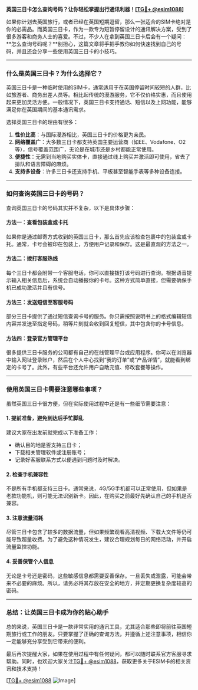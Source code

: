 **英国三日卡怎么查询号码？让你轻松掌握出行通讯利器！[[TG💪+ @esim1088](https://t.me/s/esim1088)]**

如果你计划去英国旅行，或者已经在英国短期逗留，那么一张适合的SIM卡绝对是你的必需品。而英国三日卡，作为一款专为短暂停留设计的通讯解决方案，受到了很多游客和商务人士的喜爱。不过，不少人在拿到英国三日卡后会有一个疑问：**怎么查询号码呢？**别担心，这篇文章将手把手教你如何快速找到自己的号码，并且还会分享一些使用英国三日卡的小技巧。

---

### **什么是英国三日卡？为什么选择它？**

英国三日卡是一种临时使用的SIM卡，通常适用于在英国停留时间较短的人群，比如旅游者、商务出差人员等。相比起传统的漫游服务，它不仅价格实惠，而且使用起来更加灵活方便。一般情况下，英国三日卡支持通话、短信以及上网功能，能够满足你在英国期间的基本通讯需求。

选择英国三日卡的理由有很多：
1. **性价比高**：与国际漫游相比，英国三日卡的价格更为亲民。
2. **网络覆盖广**：大多数三日卡都支持英国主要运营商（如EE、Vodafone、O2等），信号覆盖范围广，无论是在城市还是乡村都能正常使用。
3. **便捷性**：无需到当地购买实体卡，直接通过线上购买并激活即可使用，省去了排队和语言障碍的麻烦。
4. **支持多设备**：许多三日卡还支持手机、平板甚至智能手表等多种设备连接。

---

### **如何查询英国三日卡的号码？**

查询英国三日卡的号码其实并不复杂，以下是具体步骤：

#### **方法一：查看包装盒或卡托**
如果你是通过邮寄方式收到的英国三日卡，那么首先应该检查包裹中的包装盒或卡托。通常，卡号会被印在包装上，方便用户记录和保存。这是最直观的方法之一。

#### **方法二：拨打客服热线**
每个三日卡都会附带一个客服电话，你可以直接拨打该号码进行查询。根据语音提示输入相关信息后，系统会自动播报你的卡号。这种方式简单直接，但需要确保手机已成功激活并且有信号。

#### **方法三：发送短信至客服号码**
部分三日卡提供了通过短信查询卡号的服务。你只需按照说明书上的格式编辑短信内容并发送至指定号码，稍等片刻就会收到回复短信，其中包含你的卡号信息。

#### **方法四：登录官方管理平台**
很多提供三日卡服务的公司都有自己的在线管理平台或应用程序。你可以在浏览器中输入网址登录账户，然后在个人中心找到“我的订单”或“产品详情”，就能看到绑定的卡号了。此外，有些平台还允许用户自助充值、修改套餐等操作。

---

### **使用英国三日卡需要注意哪些事项？**

虽然英国三日卡很方便，但在实际使用过程中还是有一些细节需要注意：

#### **1. 提前准备，避免到达后手忙脚乱**
建议大家在出发前就完成以下准备工作：
- 确认目的地是否支持三日卡；
- 下载相关管理软件或注册账号；
- 记录好客服联系方式以便遇到问题时及时解决。

#### **2. 检查手机兼容性**
不是所有手机都支持三日卡。通常来说，4G/5G手机都可以正常使用，但如果是老款功能机，则可能无法识别新卡。因此，在购买之前最好先确认自己的手机是否兼容。

#### **3. 注意流量消耗**
尽管三日卡包含了较多的数据流量，但如果频繁观看高清视频、下载大文件等仍可能导致超量收费。为了避免这种情况发生，建议合理规划每日的网络活动，并开启流量监控功能。

#### **4. 妥善保管个人信息**
无论是卡号还是密码，这些敏感信息都需要妥善保存。一旦丢失或泄露，可能会带来不必要的麻烦。所以，请务必将其存放在安全的地方，并定期更换复杂度较高的密码。

---

### **总结：让英国三日卡成为你的贴心助手**

总的来说，英国三日卡是一款非常实用的通讯工具，尤其适合那些即将前往英国短期旅行或工作的朋友。只要掌握了正确的查询方法，并遵循上述注意事项，相信你一定能够充分享受到它带来的便利。

最后再次提醒大家，如果在使用过程中有任何疑问，都可以随时联系官方客服寻求帮助。同时，也欢迎大家关注[TG💪+ @esim1088](https://t.me/s/esim1088)，获取更多关于ESIM卡的相关资讯和技术支持！

[[TG💪+ @esim1088](https://t.me/s/esim1088) ![Image](https://i.postimg.cc/4NQfJmqS/Snipaste-2025-05-13-00-14-12.png)]